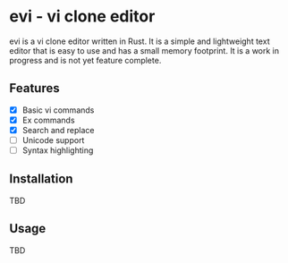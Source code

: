 # evi - vi clone editor

evi is a vi clone editor written in Rust. It is a simple and lightweight text editor that is easy to use and has a small memory footprint. It is a work in progress and is not yet feature complete.

## Features

- [x] Basic vi commands
- [x] Ex commands
- [x] Search and replace
- [ ] Unicode support
- [ ] Syntax highlighting

## Installation

TBD

## Usage

TBD

